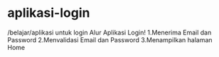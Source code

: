 # aplikasi-login
/belajar/aplikasi untuk login
Alur Aplikasi Login!
1.Menerima Email dan Password
2.Menvalidasi Email dan Password
3.Menampilkan halaman Home
